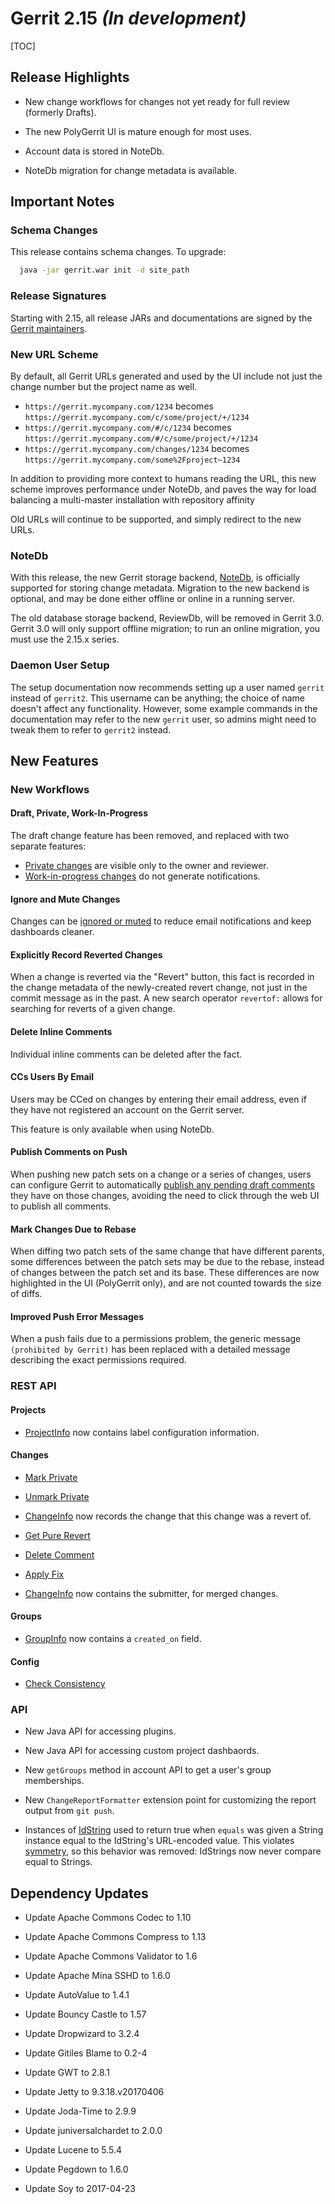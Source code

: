 # Gerrit 2.15 *(In development)*

[TOC]

## Release Highlights

* New change workflows for changes not yet ready for full review (formerly Drafts).

* The new PolyGerrit UI is mature enough for most uses.

* Account data is stored in NoteDb.

* NoteDb migration for change metadata is available.

## Important Notes

### Schema Changes

This release contains schema changes. To upgrade:

``` sh
  java -jar gerrit.war init -d site_path
```

### Release Signatures

Starting with 2.15, all release JARs and documentations are signed by the [Gerrit maintainers](https://www.gerritcodereview.com/releases/public-keys.md).

### New URL Scheme

By default, all Gerrit URLs generated and used by the UI include not just the change number but the project name as well.

* `https://gerrit.mycompany.com/1234` becomes `https://gerrit.mycompany.com/c/some/project/+/1234`
* `https://gerrit.mycompany.com/#/c/1234` becomes `https://gerrit.mycompany.com/#/c/some/project/+/1234`
* `https://gerrit.mycompany.com/changes/1234` becomes `https://gerrit.mycompany.com/some%2Fproject~1234`

In addition to providing more context to humans reading the URL, this new scheme improves performance under NoteDb, and paves the way for load balancing a multi-master installation with repository affinity

Old URLs will continue to be supported, and simply redirect to the new URLs.

### NoteDb

With this release, the new Gerrit storage backend, [NoteDb](http://gerrit-documentation.storage.googleapis.com/Documentation/2.15/note-db.html), is officially supported for storing change metadata. Migration to the new backend is optional, and may be done either offline or online in a running server.

The old database storage backend, ReviewDb, will be removed in Gerrit 3.0. Gerrit 3.0 will only support offline migration; to run an online migration, you must use the 2.15.x series.

### Daemon User Setup

The setup documentation now recommends setting up a user named `gerrit` instead of `gerrit2`. This username can be anything; the choice of name doesn't affect any functionality. However, some example commands in the documentation may refer to the new `gerrit` user, so admins might need to tweak them to refer to `gerrit2` instead.

## New Features

### New Workflows

#### Draft, Private, Work-In-Progress

The draft change feature has been removed, and replaced with two separate features:

* [Private changes](http://gerrit-documentation.storage.googleapis.com/Documentation/2.15/intro-user.html#private-changes) are visible only to the owner and reviewer.
* [Work-in-progress changes](http://gerrit-documentation.storage.googleapis.com/Documentation/2.15/user-upload.html#wip) do not generate notifications.

#### Ignore and Mute Changes

Changes can be
[ignored or muted](http://gerrit-documentation.storage.googleapis.com/Documentation/2.15/intro-user.html#ignore)
to reduce email notifications and keep dashboards cleaner.

#### Explicitly Record Reverted Changes

When a change is reverted via the "Revert" button, this fact is recorded in the change metadata of the newly-created revert change, not just in the commit message as in the past. A new search operator `revertof:` allows for searching for reverts of a given change.

#### Delete Inline Comments

Individual inline comments can be deleted after the fact.

#### CCs Users By Email

Users may be CCed on changes by entering their email address, even if they have not registered an account on the Gerrit server.

This feature is only available when using NoteDb.

#### Publish Comments on Push

When pushing new patch sets on a change or a series of changes, users can configure Gerrit to automatically [publish any pending draft comments](https://http://gerrit-documentation.storage.googleapis.com/Documentation/2.15/intro-user.html#publish-comments-on-push) they have on those changes, avoiding the need to click through the web UI to publish all comments.

#### Mark Changes Due to Rebase

When diffing two patch sets of the same change that have different parents, some differences between the patch sets may be due to the rebase, instead of changes between the patch set and its base. These differences are now highlighted in the UI (PolyGerrit only), and are not counted towards the size of diffs.

#### Improved Push Error Messages

When a push fails due to a permissions problem, the generic message `(prohibited by Gerrit)` has been replaced with a detailed message describing the exact permissions required.

### REST API

#### Projects

* [ProjectInfo](https://gerrit-documentation.storage.googleapis.com/Documentation/2.15/rest-api-projects.html#project-info) now contains label configuration information.

#### Changes

* [Mark Private](http://gerrit-documentation.storage.googleapis.com/Documentation/2.15/rest-api-changes.html#mark-private)

* [Unmark Private](http://gerrit-documentation.storage.googleapis.com/Documentation/2.15/rest-api-changes.html#unmark-private)

* [ChangeInfo](https://http://gerrit-documentation.storage.googleapis.com/Documentation/2.15/rest-api-changes.html#change-info) now records the change that this change was a revert of.

* [Get Pure Revert](https://gerrit-documentation.storage.googleapis.com/Documentation/2.15/rest-api-changes.html#get-pure-revert)

* [Delete Comment](https://gerrit-documentation.storage.googleapis.com/Documentation/2.15/rest-api-changes.html#delete-comment)

* [Apply Fix](https://gerrit-documentation.storage.googleapis.com/Documentation/2.15/rest-api-changes.html#apply-fix)

* [ChangeInfo](https://http://gerrit-documentation.storage.googleapis.com/Documentation/2.15/rest-api-changes.html#change-info) now contains the submitter, for merged changes.

#### Groups

* [GroupInfo](https://http://gerrit-documentation.storage.googleapis.com/Documentation/2.15/rest-api-groups.html#group-info) now contains a `created_on` field.

#### Config

* [Check Consistency](https://http://gerrit-documentation.storage.googleapis.com/Documentation/2.15/rest-api-config.html#check-consistency)

### API

* New Java API for accessing plugins.

* New Java API for accessing custom project dashbaords.

* New `getGroups` method in account API to get a user's group memberships.

* New `ChangeReportFormatter` extension point for customizing the report output from `git push`.

* Instances of [IdString](https://gerrit.googlesource.com/gerrit/+/stable-2.15/gerrit-extension-api/src/main/java/com/google/gerrit/extensions/restapi/IdString.java)
  used to return true when `equals` was given a String instance equal to the
  IdString's URL-encoded value. This violates
  [symmetry](https://en.wikipedia.org/wiki/Equivalence_relation#Definition), so
  this behavior was removed: IdStrings now never compare equal to Strings.

## Dependency Updates

* Update Apache Commons Codec to 1.10

* Update Apache Commons Compress to 1.13

* Update Apache Commons Validator to 1.6

* Update Apache Mina SSHD to 1.6.0

* Update AutoValue to 1.4.1

* Update Bouncy Castle to 1.57

* Update Dropwizard to 3.2.4

* Update Gitiles Blame to 0.2-4

* Update GWT to 2.8.1

* Update Jetty to 9.3.18.v20170406

* Update Joda-Time to 2.9.9

* Update juniversalchardet to 2.0.0

* Update Lucene to 5.5.4

* Update Pegdown to 1.6.0

* Update Soy to 2017-04-23
